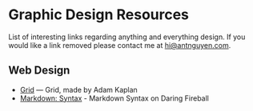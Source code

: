 # Graphic Design Resources

List of interesting links regarding anything and everything design. If you would like a link removed please contact me at [hi@antnguyen.com](mailto:hi@antnguyen.com).

## Web Design
- [Grid](http://adamkaplan.me/grid/) — Grid, made by Adam Kaplan
- [Markdown: Syntax](http://daringfireball.net/projects/markdown/syntax) - Markdown Syntax on Daring Fireball


